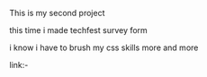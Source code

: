 This is my second project 

this time i made techfest survey form

i know i have to brush my css skills more and more 

link:-
